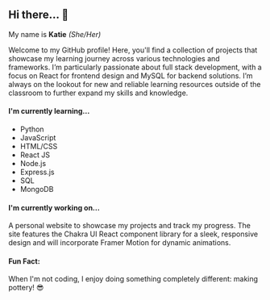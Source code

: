 ## Hi there... 👋

<!--
**SandKat214/SandKat214** is a ✨ _special_ ✨ repository because its `README.md` (this file) appears on your GitHub profile.

Here are some ideas to get you started:

- 🔭 I’m currently working on ...
- 🌱 I’m currently learning ...
- 👯 I’m looking to collaborate on ...
- 🤔 I’m looking for help with ...
- 💬 Ask me about ...
- 📫 How to reach me: ...
- 😄 Pronouns: ...
- ⚡ Fun fact: ...
-->

My name is **Katie** *(She/Her)*


Welcome to my GitHub profile! Here, you'll find a collection of projects that showcase my learning journey across various technologies and frameworks. I’m particularly passionate about full stack development, with a focus on React for frontend design and MySQL for backend solutions. I’m always on the lookout for new and reliable learning resources outside of the classroom to further expand my skills and knowledge.

#### I'm currently learning...

* Python
* JavaScript
* HTML/CSS
* React JS
* Node.js
* Express.js
* SQL
* MongoDB

#### I'm currently working on...

A personal website to showcase my projects and track my progress. The site features the Chakra UI React component library for a sleek, responsive design and will incorporate Framer Motion for dynamic animations.

#### Fun Fact:

When I'm not coding, I enjoy doing something completely different: making pottery! 😎
